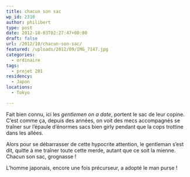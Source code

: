 ```yaml
---
title: chacun son sac
wp_id: 2310
author: philibert
type: post
date: 2012-10-03T02:27:47+00:00
draft: false
url: /2012/10/chacun-son-sac/
featured: /uploads/2012/09/IMG_7147.jpg
categories:
  - ordinaire
tags:
  - projet 201
residency:
  - Japon
locations:
  - Tokyo

---
```

Fait bien connu, ici les _gentlemen on a date_, portent le sac de leur copine. C&rsquo;est comme ça, depuis des années, on voit des mecs accompagnés se traîner sur l&rsquo;épaule d&rsquo;énormes sacs bien girly pendant que la cops trottine dans les allées.

Alors pour se débarrasser de cette hypocrite attention, le gentleman s&rsquo;est dit, quitte à me traîner toute cette merde, autant que ce soit la mienne. Chacun son sac, grognasse&nbsp;!

L&rsquo;homme japonais, encore une fois précurseur, a adopté le man purse !

<div class="gallery-container">
  <div class="gallery">
    <figure class="image-frame portrait"> <img src="{{< aws >}}/uploads/2012/09/IMG_7142-650x724.jpg" alt="" /> </figure> <figure class="image-frame landscape"> <img src="{{< aws >}}/uploads/2012/09/IMG_7143-650x627.jpg" alt="" /> </figure> <figure class="image-frame landscape"> <img src="{{< aws >}}/uploads/2012/09/IMG_7147-650x545.jpg" alt="" /> </figure>
  </div>
</div>